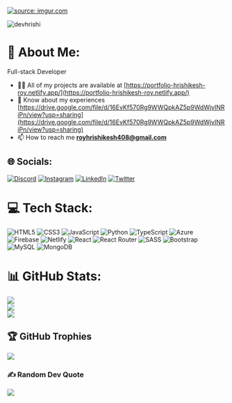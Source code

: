 <a href="https://imgur.com/cI6PPHK"><img src="https://i.imgur.com/cI6PPHK.gif" title="source: imgur.com" /></a>
<p align="left"> <img src="https://komarev.com/ghpvc/?username=devhrishi&label=Profile%20views&color=0e75b6&style=flat" alt="devhrishi" /> </p>

# 💫 About Me:
Full-stack Developer
- 👨‍💻 All of my projects are available at [https://portfolio-hrishikesh-roy.netlify.app/](https://portfolio-hrishikesh-roy.netlify.app/)
- 📄 Know about my experiences [https://drive.google.com/file/d/16EvKf570Rg9WWQpkAZ5p9WdWjvINRiPn/view?usp=sharing](https://drive.google.com/file/d/16EvKf570Rg9WWQpkAZ5p9WdWjvINRiPn/view?usp=sharing)
- 📫 How to reach me **royhrishikesh408@gmail.com**

## 🌐 Socials:
[![Discord](https://img.shields.io/badge/Discord-%237289DA.svg?logo=discord&logoColor=white)](htttps://discord.gg/https://discord.gg/fUAVbdGmpe) [![Instagram](https://img.shields.io/badge/Instagram-%23E4405F.svg?logo=Instagram&logoColor=white)](https://instagram.com/hrishikesh_roy71) [![LinkedIn](https://img.shields.io/badge/LinkedIn-%230077B5.svg?logo=linkedin&logoColor=white)](https://linkedin.com/in/hrishikesh-roy) [![Twitter](https://img.shields.io/badge/Twitter-%231DA1F2.svg?logo=Twitter&logoColor=white)](https://twitter.com/hrishik97724425) 

# 💻 Tech Stack:
![HTML5](https://img.shields.io/badge/html5-%23E34F26.svg?style=flat&logo=html5&logoColor=white) ![CSS3](https://img.shields.io/badge/css3-%231572B6.svg?style=flat&logo=css3&logoColor=white) ![JavaScript](https://img.shields.io/badge/javascript-%23323330.svg?style=flat&logo=javascript&logoColor=%23F7DF1E) ![Python](https://img.shields.io/badge/python-3670A0?style=flat&logo=python&logoColor=ffdd54) ![TypeScript](https://img.shields.io/badge/typescript-%23007ACC.svg?style=flat&logo=typescript&logoColor=white) ![Azure](https://img.shields.io/badge/azure-%230072C6.svg?style=flat&logo=azure-devops&logoColor=white) ![Firebase](https://img.shields.io/badge/firebase-%23039BE5.svg?style=flat&logo=firebase) ![Netlify](https://img.shields.io/badge/netlify-%23000000.svg?style=flat&logo=netlify&logoColor=#00C7B7) ![React](https://img.shields.io/badge/react-%2320232a.svg?style=flat&logo=react&logoColor=%2361DAFB) ![React Router](https://img.shields.io/badge/React_Router-CA4245?style=flat&logo=react-router&logoColor=white) ![SASS](https://img.shields.io/badge/SASS-hotpink.svg?style=flat&logo=SASS&logoColor=white) ![Bootstrap](https://img.shields.io/badge/bootstrap-%23563D7C.svg?style=flat&logo=bootstrap&logoColor=white) ![MySQL](https://img.shields.io/badge/mysql-%2300f.svg?style=flat&logo=mysql&logoColor=white) ![MongoDB](https://img.shields.io/badge/MongoDB-%234ea94b.svg?style=flat&logo=mongodb&logoColor=white)
# 📊 GitHub Stats:
![](https://github-readme-stats.vercel.app/api?username=DEVHrishi&theme=radical&hide_border=false&include_all_commits=true&count_private=false)<br/>
![](https://github-readme-streak-stats.herokuapp.com/?user=DEVHrishi&theme=radical&hide_border=false)<br/>
![](https://github-readme-stats.vercel.app/api/top-langs/?username=DEVHrishi&theme=radical&hide_border=false&include_all_commits=true&count_private=false&layout=compact)

## 🏆 GitHub Trophies
![](https://github-profile-trophy.vercel.app/?username=DEVHrishi&theme=radical&no-frame=false&no-bg=true&margin-w=4)

### ✍️ Random Dev Quote
![](https://quotes-github-readme.vercel.app/api?type=horizontal&theme=radical)


  
